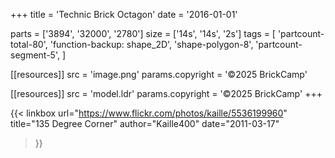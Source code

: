 +++
title = 'Technic Brick Octagon'
date  = '2016-01-01'

parts = ['3894', '32000', '2780']
size  = ['14s', '14s', '2s']
tags  = [
  'partcount-total-80',
  'function-backup: shape_2D',
  'shape-polygon-8',
  'partcount-segment-5',
]

[[resources]]
src              = 'image.png'
params.copyright = '©2025 BrickCamp'

[[resources]]
src              = 'model.ldr'
params.copyright = '©2025 BrickCamp'
+++

{{< linkbox
    url="https://www.flickr.com/photos/kaille/5536199960"
    title="135 Degree Corner"
    author="Kaille400"
    date="2011-03-17"
>}}
